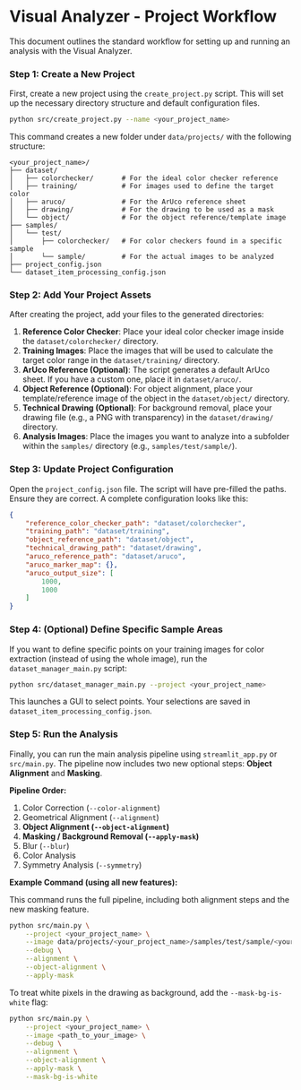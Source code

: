 # Visual Analyzer - Project Workflow

This document outlines the standard workflow for setting up and running an analysis with the Visual Analyzer.

### Step 1: Create a New Project

First, create a new project using the `create_project.py` script. This will set up the necessary directory structure and default configuration files.

```bash
python src/create_project.py --name <your_project_name>
```

This command creates a new folder under `data/projects/` with the following structure:

```
<your_project_name>/
├── dataset/
│   ├── colorchecker/       # For the ideal color checker reference
│   ├── training/           # For images used to define the target color
│   ├── aruco/              # For the ArUco reference sheet
│   ├── drawing/            # For the drawing to be used as a mask
│   └── object/             # For the object reference/template image
├── samples/
│   └── test/
│       ├── colorchecker/   # For color checkers found in a specific sample
│       └── sample/         # For the actual images to be analyzed
├── project_config.json
└── dataset_item_processing_config.json
```

### Step 2: Add Your Project Assets

After creating the project, add your files to the generated directories:

1.  **Reference Color Checker**: Place your ideal color checker image inside the `dataset/colorchecker/` directory.
2.  **Training Images**: Place the images that will be used to calculate the target color range in the `dataset/training/` directory.
3.  **ArUco Reference (Optional)**: The script generates a default ArUco sheet. If you have a custom one, place it in `dataset/aruco/`.
4.  **Object Reference (Optional)**: For object alignment, place your template/reference image of the object in the `dataset/object/` directory.
5.  **Technical Drawing (Optional)**: For background removal, place your drawing file (e.g., a PNG with transparency) in the `dataset/drawing/` directory.
6.  **Analysis Images**: Place the images you want to analyze into a subfolder within the `samples/` directory (e.g., `samples/test/sample/`).

### Step 3: Update Project Configuration

Open the `project_config.json` file. The script will have pre-filled the paths. Ensure they are correct. A complete configuration looks like this:

```json
{
    "reference_color_checker_path": "dataset/colorchecker",
    "training_path": "dataset/training",
    "object_reference_path": "dataset/object",
    "technical_drawing_path": "dataset/drawing",
    "aruco_reference_path": "dataset/aruco",
    "aruco_marker_map": {},
    "aruco_output_size": [
        1000,
        1000
    ]
}
```

### Step 4: (Optional) Define Specific Sample Areas

If you want to define specific points on your training images for color extraction (instead of using the whole image), run the `dataset_manager_main.py` script:

```bash
python src/dataset_manager_main.py --project <your_project_name>
```

This launches a GUI to select points. Your selections are saved in `dataset_item_processing_config.json`.

### Step 5: Run the Analysis

Finally, you can run the main analysis pipeline using `streamlit_app.py` or `src/main.py`. The pipeline now includes two new optional steps: **Object Alignment** and **Masking**.

**Pipeline Order:**
1.  Color Correction (`--color-alignment`)
2.  Geometrical Alignment (`--alignment`)
3.  **Object Alignment (`--object-alignment`)**
4.  **Masking / Background Removal (`--apply-mask`)**
5.  Blur (`--blur`)
6.  Color Analysis
7.  Symmetry Analysis (`--symmetry`)

**Example Command (using all new features):**

This command runs the full pipeline, including both alignment steps and the new masking feature.

```bash
python src/main.py \
    --project <your_project_name> \
    --image data/projects/<your_project_name>/samples/test/sample/<your_image.png> \
    --debug \
    --alignment \
    --object-alignment \
    --apply-mask
```

To treat white pixels in the drawing as background, add the `--mask-bg-is-white` flag:

```bash
python src/main.py \
    --project <your_project_name> \
    --image <path_to_your_image> \
    --debug \
    --alignment \
    --object-alignment \
    --apply-mask \
    --mask-bg-is-white
```
